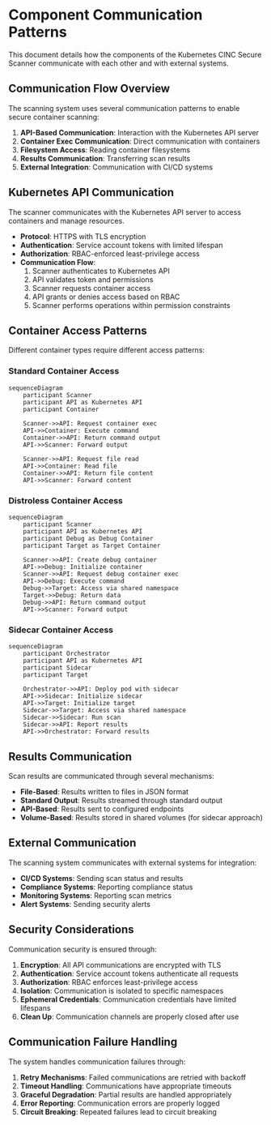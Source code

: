 # Component Communication Patterns

This document details how the components of the Kubernetes CINC Secure Scanner communicate with each other and with external systems.

## Communication Flow Overview

The scanning system uses several communication patterns to enable secure container scanning:

1. **API-Based Communication**: Interaction with the Kubernetes API server
2. **Container Exec Communication**: Direct communication with containers
3. **Filesystem Access**: Reading container filesystems
4. **Results Communication**: Transferring scan results
5. **External Integration**: Communication with CI/CD systems

## Kubernetes API Communication

The scanner communicates with the Kubernetes API server to access containers and manage resources.

- **Protocol**: HTTPS with TLS encryption
- **Authentication**: Service account tokens with limited lifespan
- **Authorization**: RBAC-enforced least-privilege access
- **Communication Flow**:
  1. Scanner authenticates to Kubernetes API
  2. API validates token and permissions
  3. Scanner requests container access
  4. API grants or denies access based on RBAC
  5. Scanner performs operations within permission constraints

## Container Access Patterns

Different container types require different access patterns:

### Standard Container Access

```mermaid
sequenceDiagram
    participant Scanner
    participant API as Kubernetes API
    participant Container
    
    Scanner->>API: Request container exec
    API->>Container: Execute command
    Container->>API: Return command output
    API->>Scanner: Forward output
    
    Scanner->>API: Request file read
    API->>Container: Read file
    Container->>API: Return file content
    API->>Scanner: Forward content
```

### Distroless Container Access

```mermaid
sequenceDiagram
    participant Scanner
    participant API as Kubernetes API
    participant Debug as Debug Container
    participant Target as Target Container
    
    Scanner->>API: Create debug container
    API->>Debug: Initialize container
    Scanner->>API: Request debug container exec
    API->>Debug: Execute command
    Debug->>Target: Access via shared namespace
    Target->>Debug: Return data
    Debug->>API: Return command output
    API->>Scanner: Forward output
```

### Sidecar Container Access

```mermaid
sequenceDiagram
    participant Orchestrator
    participant API as Kubernetes API
    participant Sidecar
    participant Target
    
    Orchestrator->>API: Deploy pod with sidecar
    API->>Sidecar: Initialize sidecar
    API->>Target: Initialize target
    Sidecar->>Target: Access via shared namespace
    Sidecar->>Sidecar: Run scan
    Sidecar->>API: Report results
    API->>Orchestrator: Forward results
```

## Results Communication

Scan results are communicated through several mechanisms:

- **File-Based**: Results written to files in JSON format
- **Standard Output**: Results streamed through standard output
- **API-Based**: Results sent to configured endpoints
- **Volume-Based**: Results stored in shared volumes (for sidecar approach)

## External Communication

The scanning system communicates with external systems for integration:

- **CI/CD Systems**: Sending scan status and results
- **Compliance Systems**: Reporting compliance status
- **Monitoring Systems**: Reporting scan metrics
- **Alert Systems**: Sending security alerts

## Security Considerations

Communication security is ensured through:

1. **Encryption**: All API communications are encrypted with TLS
2. **Authentication**: Service account tokens authenticate all requests
3. **Authorization**: RBAC enforces least-privilege access
4. **Isolation**: Communication is isolated to specific namespaces
5. **Ephemeral Credentials**: Communication credentials have limited lifespans
6. **Clean Up**: Communication channels are properly closed after use

## Communication Failure Handling

The system handles communication failures through:

1. **Retry Mechanisms**: Failed communications are retried with backoff
2. **Timeout Handling**: Communications have appropriate timeouts
3. **Graceful Degradation**: Partial results are handled appropriately
4. **Error Reporting**: Communication errors are properly logged
5. **Circuit Breaking**: Repeated failures lead to circuit breaking